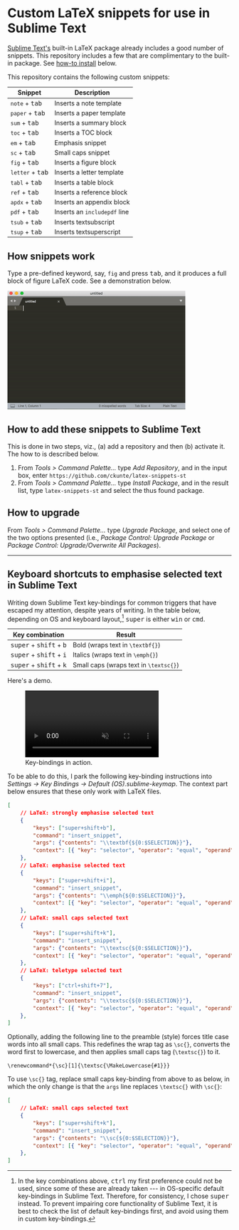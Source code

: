 # Custom LaTeX snippets for use in Sublime Text

[Sublime Text's][st] built-in LaTeX package already includes a good number of snippets. This repository includes a few that are complimentary to the built-in package. See [how-to install](https://github.com/ckunte/latex-snippets-st#how-to-add-these-snippets-to-sublime-text) below.

This repository contains the following custom snippets:

| Snippet                   | Description                  |
| ------------------------- | ---------------------------- |
| `note` + <kbd>tab</kbd>   | Inserts a note template      |
| `paper` + <kbd>tab</kbd>  | Inserts a paper template     |
| `sum` + <kbd>tab</kbd>    | Inserts a summary block      |
| `toc` + <kbd>tab</kbd>    | Inserts a TOC block          |
| `em` + <kbd>tab</kbd>     | Emphasis snippet             |
| `sc` + <kbd>tab</kbd>     | Small caps snippet           |
| `fig` + <kbd>tab</kbd>    | Inserts a figure block       |
| `letter` + <kbd>tab</kbd> | Inserts a letter template    |
| `tabl` + <kbd>tab</kbd>   | Inserts a table block        |
| `ref` + <kbd>tab</kbd>    | Inserts a reference block    |
| `apdx` + <kbd>tab</kbd>   | Inserts an appendix block    |
| `pdf` + <kbd>tab</kbd>    | Inserts an `includepdf` line |
| `tsub` + <kbd>tab</kbd>   | Inserts textsubscript        |
| `tsup` + <kbd>tab</kbd>   | Inserts textsuperscript      |

## How snippets work

Type a pre-defined keyword, say, `fig` and press <kbd>tab</kbd>, and it produces a full block of figure LaTeX code. See a demonstration below.

![Snippets demo in Sublime Text](./st-snippets.gif)

## How to add these snippets to Sublime Text

This is done in two steps, viz., (a) add a repository and then (b) activate it. The how to is described below.

1. From _Tools > Command Palette..._ type _Add Repository_, and in the input box, enter `https://github.com/ckunte/latex-snippets-st`
2. From _Tools > Command Palette..._ type _Install Package_, and in the result list, type `latex-snippets-st` and select the thus found package.

## How to upgrade 

From _Tools > Command Palette..._ type _Upgrade Package_, and select one of the two options presented (i.e., _Package Control: Upgrade Package_ or _Package Control: Upgrade/Overwrite All Packages_).

* * *

## Keyboard shortcuts to emphasise selected text in Sublime Text

Writing down Sublime Text key-bindings for common triggers that have escaped my attention, despite years of writing. In the table below, depending on OS and keyboard layout,[^1] <kbd>super</kbd> is either <kbd>win</kbd> or <kbd>cmd</kbd>.

| Key combination                                    | Result                                     |
| -------------------------------------------------- | ------------------------------------------ |
| <kbd>super</kbd> + <kbd>shift</kbd> + <kbd>b</kbd> | Bold (wraps text in `\textbf{}`)       |
| <kbd>super</kbd> + <kbd>shift</kbd> + <kbd>i</kbd> | Italics (wraps text in `\emph{}`)      |
| <kbd>super</kbd> + <kbd>shift</kbd> + <kbd>k</kbd> | Small caps (wraps text in `\textsc{}`) |

Here's a demo.

<figure>
  <video src="https://user-images.githubusercontent.com/177423/239564730-68db67a9-56de-4265-a4f1-b58290e31ac1.mov" data-canonical-src="https://user-images.githubusercontent.com/177423/239564730-68db67a9-56de-4265-a4f1-b58290e31ac1.mov" controls="controls" muted="muted"></video>
  <figcaption>Key-bindings in action.</figcaption>
</figure>

To be able to do this, I park the following key-binding instructions into _Settings &rarr; Key Bindings &rarr; Default (OS).sublime-keymap_. The context part below ensures that these only work with LaTeX files.

```json
[
    // LaTeX: strongly emphasise selected text
    { 
        "keys": ["super+shift+b"],
        "command": "insert_snippet",
        "args": {"contents": "\\textbf{${0:$SELECTION}}"},
        "context": [{ "key": "selector", "operator": "equal", "operand": "text.tex.latex" }] 
    },
    // LaTeX: emphasise selected text
    { 
        "keys": ["super+shift+i"],
        "command": "insert_snippet",
        "args": {"contents": "\\emph{${0:$SELECTION}}"},
        "context": [{ "key": "selector", "operator": "equal", "operand": "text.tex.latex" }]
    },
    // LaTeX: small caps selected text
    { 
        "keys": ["super+shift+k"],
        "command": "insert_snippet",
        "args": {"contents": "\\textsc{${0:$SELECTION}}"},
        "context": [{ "key": "selector", "operator": "equal", "operand": "text.tex.latex" }]
    },
    // LaTeX: teletype selected text
    { 
        "keys": ["ctrl+shift+7"],
        "command": "insert_snippet",
        "args": {"contents": "\\textsc{${0:$SELECTION}}"},
        "context": [{ "key": "selector", "operator": "equal", "operand": "text.tex.latex" }]
    },
]
```

Optionally, adding the following line to the preamble (style) forces title case words into all small caps. This redefines the wrap tag as `\sc{}`, converts the word first to lowercase, and then applies small caps tag (`\textsc{}`) to it.

    \renewcommand*{\sc}[1]{\textsc{\MakeLowercase{#1}}}

To use `\sc{}` tag, replace small caps key-binding from above to as below, in which the only change is that the `args` line replaces `\textsc{}` with `\sc{}`:

```json
[
    // LaTeX: small caps selected text
    { 
        "keys": ["super+shift+k"],
        "command": "insert_snippet",
        "args": {"contents": "\\sc{${0:$SELECTION}}"},
        "context": [{ "key": "selector", "operator": "equal", "operand": "text.tex.latex" }]
    },
]
```
[^1]: In the key combinations above, <kbd>ctrl</kbd> my first preference could not be used, since some of these are already taken --- in OS-specific default key-bindings in Sublime Text. Therefore, for consistency, I chose <kbd>super</kbd> instead. To prevent impairing core functionality of Sublime Text, it is best to check the list of default key-bindings first, and avoid using them in custom key-bindings.

[lp]: https://github.com/ckunte/latex-snippets-st "Custom LaTeX snippets for use in Sublime Text by ckunte."
[st]: https://www.sublimetext.com "Text editing done right."
